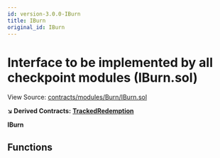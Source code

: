```yaml
---
id: version-3.0.0-IBurn
title: IBurn
original_id: IBurn
---
```


# Interface to be implemented by all checkpoint modules \(IBurn.sol\)

View Source: [contracts/modules/Burn/IBurn.sol](https://github.com/remon-nashid/polymath-core/tree/0c5593835be9dcec69d8de5b12eb17bc7cd77adc/contracts/modules/Burn/IBurn.sol)

**↘ Derived Contracts:** [**TrackedRedemption**](trackedredemption.md)

**IBurn**

## Functions

